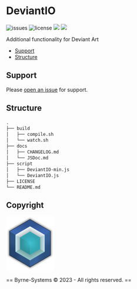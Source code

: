 # DeviantIO

![issues](https://img.shields.io/github/issues/Justin-Byrne/DeviantIO)
![license](https://img.shields.io/github/license/Justin-Byrne/DeviantIO)
<img src=https://img.shields.io/badge/Version-0.0.1-green />
<img src=https://img.shields.io/github/languages/code-size/Justin-Byrne/DeviantIO />

Additional functionality for Deviant Art

- [Support](#support)
- [Structure](#structure)

## Support

Please [open an issue](https://github.com/Justin-Byrne/DeviantIO/issues/new) for support.

## Structure

```
.
├── build
│   ├── compile.sh
│   └── watch.sh
├── docs
│   ├── CHANGELOG.md
│   └── JSDoc.md
├── script
│   ├── DeviantIO-min.js
│   └── DeviantIO.js
├── LICENSE
└── README.md
```
 
## Copyright

![Byrne-Systems](https://github.com/Justin-Byrne/DeviantIO/blob/main/images/cube_sm.png)

== Byrne-Systems © 2023 - All rights reserved. ==
